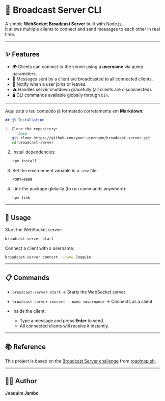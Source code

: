 # 📡 Broadcast Server CLI

A simple **WebSocket Broadcast Server** built with Node.js.  
It allows multiple clients to connect and send messages to each other in real time.  

---

## ✨ Features
- 🌍 Clients can connect to the server using a **username** via query parameters.
- 💬 Messages sent by a client are broadcasted to all connected clients.
- 👋 Notify when a user joins or leaves.
- ⚠️ Handles server shutdown gracefully (all clients are disconnected).
- 🖥️ CLI commands available globally through `bin`.

---

Aqui está o teu conteúdo já formatado corretamente em **Markdown**:

````markdown
## 📦 Installation

1. Clone the repository:
   ```bash
   git clone https://github.com/your-username/broadcast-server.git
   cd broadcast-server
````

2. Install dependencies:

   ```bash
   npm install
   ```

3. Set the environment variable in a `.env` file:

   ```env
   PORT=8080
   ```

4. Link the package globally (to run commands anywhere):

   ```bash
   npm link
   ```

---

## 🚀 Usage

Start the WebSocket server:

```bash
broadcast-server start
```

Connect a client with a username:

```bash
broadcast-server connect --name Joaquim
```

---

## 📋 Commands

* `broadcast-server start` → Starts the WebSocket server.
* `broadcast-server connect --name <username>` → Connects as a client.
* Inside the client:

  * Type a message and press **Enter** to send.
  * All connected clients will receive it instantly.

---

## 📚 Reference

This project is based on the [Broadcast Server challenge](https://roadmap.sh/projects/broadcast-server) from [roadmap.sh](https://roadmap.sh).

---

## 👨‍💻 Author

**Joaquim Jambo**
```

